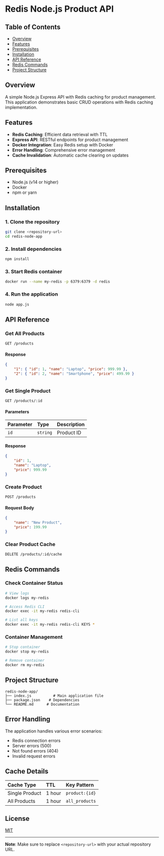 # Redis Node.js Product API

## Table of Contents
* [Overview](#overview)
* [Features](#features)
* [Prerequisites](#prerequisites)
* [Installation](#installation)
* [API Reference](#api-reference)
* [Redis Commands](#redis-commands)
* [Project Structure](#project-structure)

## Overview
A simple Node.js Express API with Redis caching for product management. This application demonstrates basic CRUD operations with Redis caching implementation.

## Features
* **Redis Caching**: Efficient data retrieval with TTL
* **Express API**: RESTful endpoints for product management
* **Docker Integration**: Easy Redis setup with Docker
* **Error Handling**: Comprehensive error management
* **Cache Invalidation**: Automatic cache clearing on updates

## Prerequisites
* Node.js (v14 or higher)
* Docker
* npm or yarn

## Installation

### 1. Clone the repository
```bash
git clone <repository-url>
cd redis-node-app
```

### 2. Install dependencies
```bash
npm install
```

### 3. Start Redis container
```bash
docker run --name my-redis -p 6379:6379 -d redis
```

### 4. Run the application
```bash
node app.js
```

## API Reference

### Get All Products
```http
GET /products
```

#### Response
```json
{
    "1": { "id": 1, "name": "Laptop", "price": 999.99 },
    "2": { "id": 2, "name": "Smartphone", "price": 499.99 }
}
```

### Get Single Product
```http
GET /products/:id
```

#### Parameters
| Parameter | Type | Description |
| :--- | :--- | :--- |
| `id` | `string` | Product ID |

#### Response
```json
{
    "id": 1,
    "name": "Laptop",
    "price": 999.99
}
```

### Create Product
```http
POST /products
```

#### Request Body
```json
{
    "name": "New Product",
    "price": 199.99
}
```

### Clear Product Cache
```http
DELETE /products/:id/cache
```

## Redis Commands

### Check Container Status
```bash
# View logs
docker logs my-redis

# Access Redis CLI
docker exec -it my-redis redis-cli

# List all keys
docker exec -it my-redis redis-cli KEYS *
```

### Container Management
```bash
# Stop container
docker stop my-redis

# Remove container
docker rm my-redis
```

## Project Structure
```
redis-node-app/
├── index.js          # Main application file
├── package.json    # Dependencies
└── README.md      # Documentation
```

## Error Handling
The application handles various error scenarios:

* Redis connection errors
* Server errors (500)
* Not found errors (404)
* Invalid request errors

## Cache Details
| Cache Type | TTL | Key Pattern |
| :--- | :--- | :--- |
| Single Product | 1 hour | `product:{id}` |
| All Products | 1 hour | `all_products` |

## License
[MIT](https://choosealicense.com/licenses/mit/)

---
**Note**: Make sure to replace `<repository-url>` with your actual repository URL.
